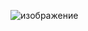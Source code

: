 ![изображение](https://github.com/1uciuszzz/model-clip/assets/50418607/f8e29ea6-aedd-4187-9dde-5a41e1a96dcb)

